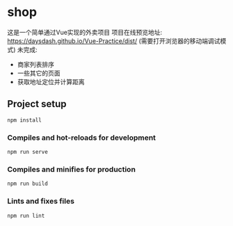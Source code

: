 # shop
这是一个简单通过Vue实现的外卖项目
项目在线预览地址: https://daysdash.github.io/Vue-Practice/dist/ (需要打开浏览器的移动端调试模式)
未完成:
- 商家列表排序
- 一些其它的页面
- 获取地址定位并计算距离
## Project setup
```
npm install
```

### Compiles and hot-reloads for development
```
npm run serve
```

### Compiles and minifies for production
```
npm run build
```

### Lints and fixes files
```
npm run lint
```

